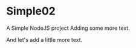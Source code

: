 Simple02
========

A Simple NodeJS project
Adding some more text.

And let's add a little more text.